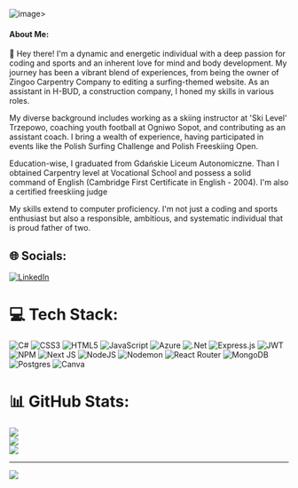 ![image](https://i.postimg.cc/q7w9dV44/profile-Photo.png)>


#### About Me:
 <p>👋 Hey there! I'm a dynamic and energetic individual with a deep passion for coding and sports and an inherent love for mind and body development. My journey has been a vibrant blend of experiences, from being the owner of Zingoo Carpentry Company to editing a surfing-themed website. As an assistant in H-BUD, a construction company, I honed my skills in various roles.</p>
    <p>My diverse background includes working as a skiing instructor at 'Ski Level' Trzepowo, coaching youth football at Ogniwo Sopot, and contributing as an assistant coach. I bring a wealth of experience, having participated in events like the Polish Surfing Challenge and Polish Freeskiing Open.</p>
    <p>Education-wise, I graduated from Gdańskie Liceum Autonomiczne. Than I obtained Carpentry level at Vocational School and possess a solid command of English (Cambridge First Certificate in English - 2004). I'm also a certified freeskiing judge</p>
    <p>My skills extend to computer proficiency. I'm not just a coding and sports enthusiast but also a responsible, ambitious, and systematic individual that is proud father of two. </p>
    <p>


## 🌐 Socials:
[![LinkedIn](https://img.shields.io/badge/LinkedIn-%230077B5.svg?logo=linkedin&logoColor=white)](https://www.linkedin.com/in/filip-szukalski/)

# 💻 Tech Stack:
![C#](https://img.shields.io/badge/c%23-%23239120.svg?style=for-the-badge&logo=c-sharp&logoColor=white) ![CSS3](https://img.shields.io/badge/css3-%231572B6.svg?style=for-the-badge&logo=css3&logoColor=white) ![HTML5](https://img.shields.io/badge/html5-%23E34F26.svg?style=for-the-badge&logo=html5&logoColor=white) ![JavaScript](https://img.shields.io/badge/javascript-%23323330.svg?style=for-the-badge&logo=javascript&logoColor=%23F7DF1E) ![Azure](https://img.shields.io/badge/azure-%230072C6.svg?style=for-the-badge&logo=microsoftazure&logoColor=white) ![.Net](https://img.shields.io/badge/.NET-5C2D91?style=for-the-badge&logo=.net&logoColor=white) ![Express.js](https://img.shields.io/badge/express.js-%23404d59.svg?style=for-the-badge&logo=express&logoColor=%2361DAFB) ![JWT](https://img.shields.io/badge/JWT-black?style=for-the-badge&logo=JSON%20web%20tokens) ![NPM](https://img.shields.io/badge/NPM-%23CB3837.svg?style=for-the-badge&logo=npm&logoColor=white) ![Next JS](https://img.shields.io/badge/Next-black?style=for-the-badge&logo=next.js&logoColor=white) ![NodeJS](https://img.shields.io/badge/node.js-6DA55F?style=for-the-badge&logo=node.js&logoColor=white) ![Nodemon](https://img.shields.io/badge/NODEMON-%23323330.svg?style=for-the-badge&logo=nodemon&logoColor=%BBDEAD) ![React Router](https://img.shields.io/badge/React_Router-CA4245?style=for-the-badge&logo=react-router&logoColor=white) ![MongoDB](https://img.shields.io/badge/MongoDB-%234ea94b.svg?style=for-the-badge&logo=mongodb&logoColor=white) ![Postgres](https://img.shields.io/badge/postgres-%23316192.svg?style=for-the-badge&logo=postgresql&logoColor=white) ![Canva](https://img.shields.io/badge/Canva-%2300C4CC.svg?style=for-the-badge&logo=Canva&logoColor=white)
# 📊 GitHub Stats:
![](https://github-readme-stats.vercel.app/api?username=FSzukalski&theme=dark&hide_border=false&include_all_commits=true&count_private=true)<br/>
![](https://github-readme-streak-stats.herokuapp.com/?user=FSzukalski&theme=dark&hide_border=false)<br/>
![](https://github-readme-stats.vercel.app/api/top-langs/?username=FSzukalski&theme=dark&hide_border=false&include_all_commits=true&count_private=true&layout=compact)

---
[![](https://visitcount.itsvg.in/api?id=FSzukalski&icon=0&color=0)](https://visitcount.itsvg.in)

<!-- Proudly created with GPRM ( https://gprm.itsvg.in ) -->
